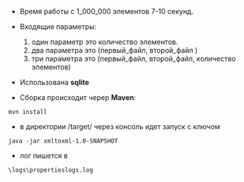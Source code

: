 * Время работы с 1_000_000 элементов 7-10 секунд.
* Входящие параметры:
    1. один параметр это количество элементов.
    1. два параметра это (первый_файл, второй_файл )
    1. три параметра это (первый_файл, второй_файл, количество элементов)
* Использована **sqlite**

* Сборка происходит череp **Maven**:
```
mvn install
```
* в директории /target/ через консоль идет запуск с ключом
```
java -jar xmltoxml-1.0-SNAPSHOT
```
* лог пишется в
```
\logs\propertieslogs.log
```